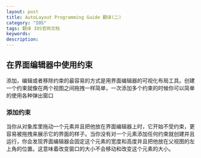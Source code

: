 ```yaml
---
layout: post
title: AutoLayout Programming Guide 翻译(二)
category: "IOS"
tags: 翻译 IOS官网文档
keywords: 
description:
---
```


## 在界面编辑器中使用约束 ##

添加，编辑或者移除约束的最容易的方式是用界面编辑器的可视化布局工具。创建一个约束就像在两个视图之间拖拽一样简单，一次添加多个约束的时候你可以简单的使用各种弹出窗口

### 添加约束 ###

当你从对象库里拖动一个元素并且把他放在界面编辑器上时，它开始不受约束，更容易被拖拽来展示它的界面的样子。当你没有对一个元素添加任何约束就创建并且运行，你会发现界面编辑器会固定这个元素的宽度和高度并且把他放在父视图的左上角的位置。这意味着改变窗口的大小不会移动和改变这个元素的大小。